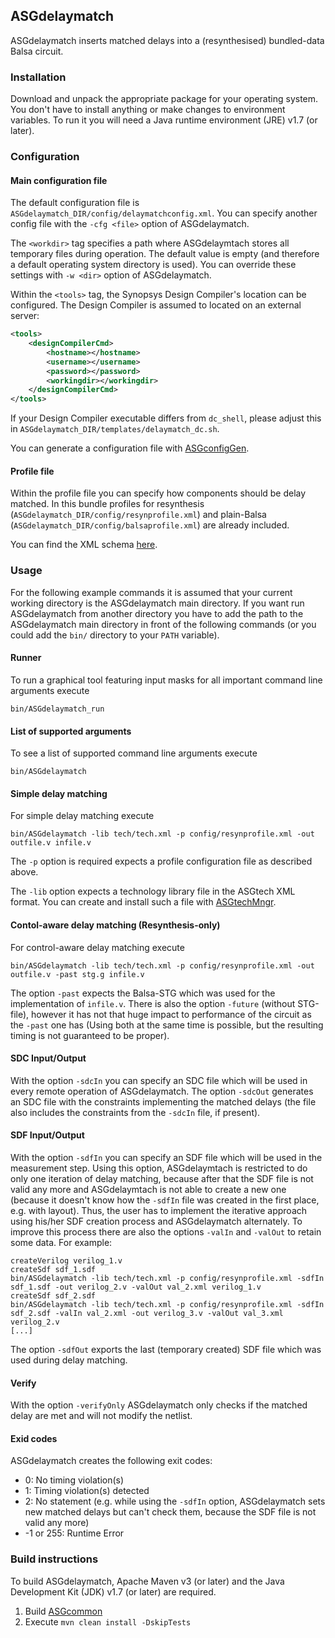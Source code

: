 ASGdelaymatch
-------------

ASGdelaymatch inserts matched delays into a (resynthesised) bundled-data Balsa circuit.

### Installation ###

Download and unpack the appropriate package for your operating system. You don't have to install anything or make changes to environment variables. To run it you will need a Java runtime environment (JRE) v1.7 (or later).

### Configuration ###

#### Main configuration file ####

The default configuration file is `ASGdelaymatch_DIR/config/delaymatchconfig.xml`. You can specify another config file with the `-cfg <file>` option of ASGdelaymatch.

The `<workdir>` tag specifies a path where ASGdelaymtach stores all temporary files during operation. The default value is empty (and therefore a default operating system directory is used). You can override these settings with `-w <dir>` option of ASGdelaymatch.

Within the `<tools>` tag, the Synopsys Design Compiler's location can be configured. The Design Compiler is assumed to located on an external server:
```xml
<tools>
	<designCompilerCmd>
		<hostname></hostname>
		<username></username>
		<password></password>
		<workingdir></workingdir>
	</designCompilerCmd>
</tools>
```
If your Design Compiler executable differs from `dc_shell`, please adjust this in `ASGdelaymatch_DIR/templates/delaymatch_dc.sh`.

You can generate a configuration file with [ASGconfigGen](https://github.com/hpiasg/asgconfiggen).

#### Profile file ####

Within the profile file you can specify how components should be delay matched. In this bundle profiles for resynthesis (`ASGdelaymatch_DIR/config/resynprofile.xml`) and plain-Balsa (`ASGdelaymatch_DIR/config/balsaprofile.xml`) are already included.

You can find the XML schema [here](src/main/resources/schema/profile_config.xsd).

### Usage ###

For the following example commands it is assumed that your current working directory is the ASGdelaymatch main directory. If you want run ASGdelaymatch from another directory you have to add the path to the ASGdelaymatch main directory in front of the following commands (or you could add the `bin/` directory to your `PATH` variable).

#### Runner ####

To run a graphical tool featuring input masks for all important command line arguments execute

    bin/ASGdelaymatch_run

#### List of supported arguments ####

To see a list of supported command line arguments execute

    bin/ASGdelaymatch
    
#### Simple delay matching ####

For simple delay matching execute

	bin/ASGdelaymatch -lib tech/tech.xml -p config/resynprofile.xml -out outfile.v infile.v

The `-p` option is required expects a profile configuration file as described above.

The `-lib` option expects a technology library file in the ASGtech XML format. You can create and install such a file with [ASGtechMngr](https://github.com/hpiasg/asgtechmngr).

#### Contol-aware delay matching (Resynthesis-only) ####

For control-aware delay matching execute

	bin/ASGdelaymatch -lib tech/tech.xml -p config/resynprofile.xml -out outfile.v -past stg.g infile.v

The option `-past` expects the Balsa-STG which was used for the implementation of `infile.v`. There is also the option `-future` (without STG-file), however it has not that huge impact to performance of the circuit as the `-past` one has (Using both at the same time is possible, but the resulting timing is not guaranteed to be proper).

#### SDC Input/Output ####

With the option `-sdcIn` you can specify an SDC file which will be used in every remote operation of ASGdelaymatch. The option `-sdcOut` generates an SDC file with the constraints implementing the matched delays (the file also includes the constraints from the `-sdcIn` file, if present).

#### SDF Input/Output ####

With the option `-sdfIn` you can specify an SDF file which will be used in the measurement step. Using this option, ASGdelaymtach is restricted to do only one iteration of delay matching, because after that the SDF file is not valid any more and ASGdelaymtach is not able to create a new one (because it doesn't know how the `-sdfIn` file was created in the first place, e.g. with layout). Thus, the user has to implement the iterative approach using his/her SDF creation process and ASGdelaymatch alternately. To improve this process there are also the options `-valIn` and `-valOut` to retain some data. For example:

	createVerilog verilog_1.v
	createSdf sdf_1.sdf
	bin/ASGdelaymatch -lib tech/tech.xml -p config/resynprofile.xml -sdfIn sdf_1.sdf -out verilog_2.v -valOut val_2.xml verilog_1.v
	createSdf sdf_2.sdf
	bin/ASGdelaymatch -lib tech/tech.xml -p config/resynprofile.xml -sdfIn sdf_2.sdf -valIn val_2.xml -out verilog_3.v -valOut val_3.xml verilog_2.v
	[...]

The option `-sdfOut` exports the last (temporary created) SDF file which was used during delay matching.

#### Verify ####

With the option `-verifyOnly` ASGdelaymatch only checks if the matched delay are met and will not modify the netlist.

#### Exid codes ####

ASGdelaymatch creates the following exit codes:
* 0: No timing violation(s)
* 1: Timing violation(s) detected
* 2: No statement (e.g. while using the `-sdfIn` option, ASGdelaymatch sets new matched delays but can't check them, because the SDF file is not valid any more)
* -1 or 255: Runtime Error

### Build instructions ###

To build ASGdelaymatch, Apache Maven v3 (or later) and the Java Development Kit (JDK) v1.7 (or later) are required.

1. Build [ASGcommon](https://github.com/hpiasg/asgcommon)
2. Execute `mvn clean install -DskipTests`
